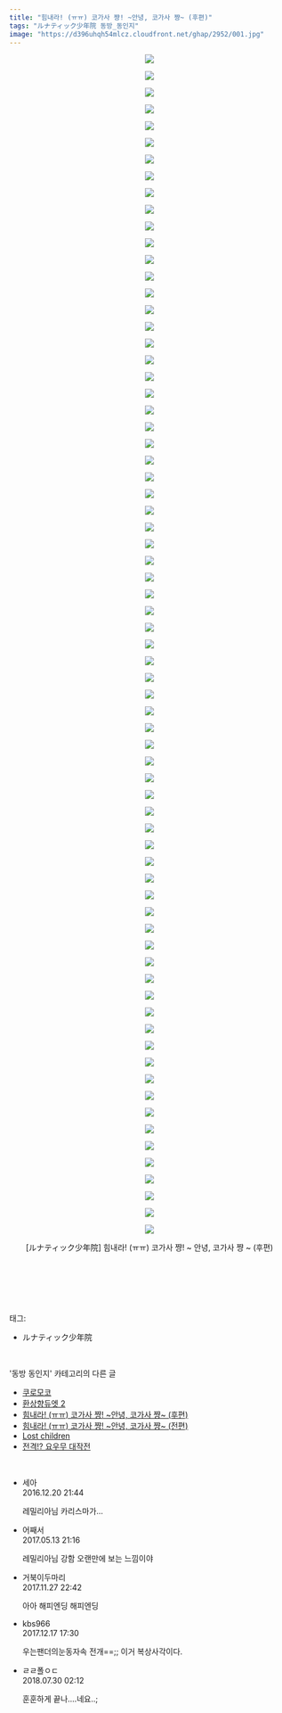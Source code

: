 ```yaml
---
title: "힘내라! (ㅠㅠ) 코가사 쨩! ~안녕, 코가사 쨩~ (후편)"
tags: "ルナティック少年院 동방_동인지"
image: "https://d396uhqh54mlcz.cloudfront.net/ghap/2952/001.jpg"
---
```

<div class="article">
<p style="text-align: center; clear: none; float: none;"><img src="{{ site.imgserver7 }}/ghap/2952/001.jpg"/></p>
<p style="text-align: center; clear: none; float: none;"><img src="{{ site.imgserver7 }}/ghap/2952/002.jpg"/></p>
<p style="text-align: center; clear: none; float: none;"><img src="{{ site.imgserver7 }}/ghap/2952/003.jpg"/></p>
<p style="text-align: center; clear: none; float: none;"><img src="{{ site.imgserver7 }}/ghap/2952/004.jpg"/></p>
<p style="text-align: center; clear: none; float: none;"><img src="{{ site.imgserver7 }}/ghap/2952/005.jpg"/></p>
<p style="text-align: center; clear: none; float: none;"><img src="{{ site.imgserver7 }}/ghap/2952/006.jpg"/></p>
<p style="text-align: center; clear: none; float: none;"><img src="{{ site.imgserver7 }}/ghap/2952/007.jpg"/></p>
<p style="text-align: center; clear: none; float: none;"><img src="{{ site.imgserver7 }}/ghap/2952/008.jpg"/></p>
<p style="text-align: center; clear: none; float: none;"><img src="{{ site.imgserver7 }}/ghap/2952/009.jpg"/></p>
<p style="text-align: center; clear: none; float: none;"><img src="{{ site.imgserver7 }}/ghap/2952/010.jpg"/></p>
<p style="text-align: center; clear: none; float: none;"><img src="{{ site.imgserver7 }}/ghap/2952/011.jpg"/></p>
<p style="text-align: center; clear: none; float: none;"><img src="{{ site.imgserver7 }}/ghap/2952/012.jpg"/></p>
<p style="text-align: center; clear: none; float: none;"><img src="{{ site.imgserver7 }}/ghap/2952/013.jpg"/></p>
<p style="text-align: center; clear: none; float: none;"><img src="{{ site.imgserver7 }}/ghap/2952/014.jpg"/></p>
<p style="text-align: center; clear: none; float: none;"><img src="{{ site.imgserver7 }}/ghap/2952/015.jpg"/></p>
<p style="text-align: center; clear: none; float: none;"><img src="{{ site.imgserver7 }}/ghap/2952/016.jpg"/></p>
<p style="text-align: center; clear: none; float: none;"><img src="{{ site.imgserver7 }}/ghap/2952/017.jpg"/></p>
<p style="text-align: center; clear: none; float: none;"><img src="{{ site.imgserver7 }}/ghap/2952/018.jpg"/></p>
<p style="text-align: center; clear: none; float: none;"><img src="{{ site.imgserver7 }}/ghap/2952/019.jpg"/></p>
<p style="text-align: center; clear: none; float: none;"><img src="{{ site.imgserver7 }}/ghap/2952/020.jpg"/></p>
<p style="text-align: center; clear: none; float: none;"><img src="{{ site.imgserver7 }}/ghap/2952/021.jpg"/></p>
<p style="text-align: center; clear: none; float: none;"><img src="{{ site.imgserver7 }}/ghap/2952/022.jpg"/></p>
<p style="text-align: center; clear: none; float: none;"><img src="{{ site.imgserver7 }}/ghap/2952/023.jpg"/></p>
<p style="text-align: center; clear: none; float: none;"><img src="{{ site.imgserver7 }}/ghap/2952/024.jpg"/></p>
<p style="text-align: center; clear: none; float: none;"><img src="{{ site.imgserver7 }}/ghap/2952/025.jpg"/></p>
<p style="text-align: center; clear: none; float: none;"><img src="{{ site.imgserver7 }}/ghap/2952/026.jpg"/></p>
<p style="text-align: center; clear: none; float: none;"><img src="{{ site.imgserver7 }}/ghap/2952/027.jpg"/></p>
<p style="text-align: center; clear: none; float: none;"><img src="{{ site.imgserver7 }}/ghap/2952/028.jpg"/></p>
<p style="text-align: center; clear: none; float: none;"><img src="{{ site.imgserver7 }}/ghap/2952/029.jpg"/></p>
<p style="text-align: center; clear: none; float: none;"><img src="{{ site.imgserver7 }}/ghap/2952/030.jpg"/></p>
<p style="text-align: center; clear: none; float: none;"><img src="{{ site.imgserver7 }}/ghap/2952/031.jpg"/></p>
<p style="text-align: center; clear: none; float: none;"><img src="{{ site.imgserver7 }}/ghap/2952/032.jpg"/></p>
<p style="text-align: center; clear: none; float: none;"><img src="{{ site.imgserver7 }}/ghap/2952/033.jpg"/></p>
<p style="text-align: center; clear: none; float: none;"><img src="{{ site.imgserver7 }}/ghap/2952/034.jpg"/></p>
<p style="text-align: center; clear: none; float: none;"><img src="{{ site.imgserver7 }}/ghap/2952/035.jpg"/></p>
<p style="text-align: center; clear: none; float: none;"><img src="{{ site.imgserver7 }}/ghap/2952/036.jpg"/></p>
<p style="text-align: center; clear: none; float: none;"><img src="{{ site.imgserver7 }}/ghap/2952/037.jpg"/></p>
<p style="text-align: center; clear: none; float: none;"><img src="{{ site.imgserver7 }}/ghap/2952/038.jpg"/></p>
<p style="text-align: center; clear: none; float: none;"><img src="{{ site.imgserver7 }}/ghap/2952/039.jpg"/></p>
<p style="text-align: center; clear: none; float: none;"><img src="{{ site.imgserver7 }}/ghap/2952/040.jpg"/></p>
<p style="text-align: center; clear: none; float: none;"><img src="{{ site.imgserver7 }}/ghap/2952/041.jpg"/></p>
<p style="text-align: center; clear: none; float: none;"><img src="{{ site.imgserver7 }}/ghap/2952/042.jpg"/></p>
<p style="text-align: center; clear: none; float: none;"><img src="{{ site.imgserver7 }}/ghap/2952/043.jpg"/></p>
<p style="text-align: center; clear: none; float: none;"><img src="{{ site.imgserver7 }}/ghap/2952/044.jpg"/></p>
<p style="text-align: center; clear: none; float: none;"><img src="{{ site.imgserver7 }}/ghap/2952/045.jpg"/></p>
<p style="text-align: center; clear: none; float: none;"><img src="{{ site.imgserver7 }}/ghap/2952/046.jpg"/></p>
<p style="text-align: center; clear: none; float: none;"><img src="{{ site.imgserver7 }}/ghap/2952/047.jpg"/></p>
<p style="text-align: center; clear: none; float: none;"><img src="{{ site.imgserver7 }}/ghap/2952/048.jpg"/></p>
<p style="text-align: center; clear: none; float: none;"><img src="{{ site.imgserver7 }}/ghap/2952/049.jpg"/></p>
<p style="text-align: center; clear: none; float: none;"><img src="{{ site.imgserver7 }}/ghap/2952/050.jpg"/></p>
<p style="text-align: center; clear: none; float: none;"><img src="{{ site.imgserver7 }}/ghap/2952/051.jpg"/></p>
<p style="text-align: center; clear: none; float: none;"><img src="{{ site.imgserver7 }}/ghap/2952/052.jpg"/></p>
<p style="text-align: center; clear: none; float: none;"><img src="{{ site.imgserver7 }}/ghap/2952/053.jpg"/></p>
<p style="text-align: center; clear: none; float: none;"><img src="{{ site.imgserver7 }}/ghap/2952/054.jpg"/></p>
<p style="text-align: center; clear: none; float: none;"><img src="{{ site.imgserver7 }}/ghap/2952/055.jpg"/></p>
<p style="text-align: center; clear: none; float: none;"><img src="{{ site.imgserver7 }}/ghap/2952/056.jpg"/></p>
<p style="text-align: center; clear: none; float: none;"><img src="{{ site.imgserver7 }}/ghap/2952/057.jpg"/></p>
<p style="text-align: center; clear: none; float: none;"><img src="{{ site.imgserver7 }}/ghap/2952/058.jpg"/></p>
<p style="text-align: center; clear: none; float: none;"><img src="{{ site.imgserver7 }}/ghap/2952/059.jpg"/></p>
<p style="text-align: center; clear: none; float: none;"><img src="{{ site.imgserver7 }}/ghap/2952/060.jpg"/></p>
<p style="text-align: center; clear: none; float: none;"><img src="{{ site.imgserver7 }}/ghap/2952/061.jpg"/></p>
<p style="text-align: center; clear: none; float: none;"><img src="{{ site.imgserver7 }}/ghap/2952/062.jpg"/></p>
<p style="text-align: center; clear: none; float: none;"><img src="{{ site.imgserver7 }}/ghap/2952/063.jpg"/></p>
<p style="text-align: center; clear: none; float: none;"><img src="{{ site.imgserver7 }}/ghap/2952/064.jpg"/></p>
<p style="text-align: center; clear: none; float: none;"><img src="{{ site.imgserver7 }}/ghap/2952/065.jpg"/></p>
<p style="text-align: center; clear: none; float: none;"><img src="{{ site.imgserver7 }}/ghap/2952/066.jpg"/></p>
<p style="text-align: center; clear: none; float: none;"><img src="{{ site.imgserver7 }}/ghap/2952/067.jpg"/></p>
<p style="text-align: center; clear: none; float: none;"><img src="{{ site.imgserver7 }}/ghap/2952/068.jpg"/></p>
<p style="text-align: center; clear: none; float: none;"><img src="{{ site.imgserver7 }}/ghap/2952/069.jpg"/></p>
<p style="text-align: center; clear: none; float: none;"><img src="{{ site.imgserver7 }}/ghap/2952/070.jpg"/></p>
<p style="text-align: center; clear: none; float: none;"><img src="{{ site.imgserver7 }}/ghap/2952/071.jpg"/></p>
<p style="text-align: center; clear: none; float: none;">[ルナティック少年院] 힘내라! (ㅠㅠ) 코가사 쨩! ~ 안녕, 코가사 쨩 ~ (후편)</p>
<p style="text-align: center; clear: none; float: none;"><br/></p>
<p><br/></p>
</div><br/>
<div class="tagTrail">
<p>태그: </p>
<ul>
<li>ルナティック少年院</li>
</ul>
</div><br/>
<div class="another">
<p>'동방 동인지' 카테고리의 다른 글</p>
<ul>
<li><a href="/ghap_2956">쿠로모코</a></li>
<li><a href="/ghap_2954">환상향듀엣 2</a></li>
<li><a href="/ghap_2952">힘내라! (ㅠㅠ) 코가사 쨩! ~안녕, 코가사 쨩~ (후편)</a></li>
<li><a href="/ghap_2951">힘내라! (ㅠㅠ) 코가사 쨩! ~안녕, 코가사 쨩~ (전편)</a></li>
<li><a href="/ghap_2947">Lost children</a></li>
<li><a href="/ghap_2945">전격!? 요우무 대작전</a></li>
</ul>
</div><br/>
<div class="cb_module cb_fluid">
<div class="cb_wrt cb_profile">
<div class="comment">
<ul>
<li class="cb_thumb_off" id="comment14874313">
<div class="cb_comment_area">
<div class="cb_info_area">
<div class="cb_section">
<span class="cb_nick_name">세아</span>
</div>
<div class="cb_section">
<span class="cb_date">2016.12.20 21:44 </span>
</div>
</div>
<div class="cb_dsc_comment">
<p class="cb_dsc">
											레밀리아님 카리스마가...
										</p>
</div>
</div></li>
<li class="cb_thumb_off" id="comment14988208">
<div class="cb_comment_area">
<div class="cb_info_area">
<div class="cb_section">
<span class="cb_nick_name">어째서</span>
</div>
<div class="cb_section">
<span class="cb_date">2017.05.13 21:16 </span>
</div>
</div>
<div class="cb_dsc_comment">
<p class="cb_dsc">
											레밀리아님 강함 오랜만에 보는 느낌이야
										</p>
</div>
</div></li>
<li class="cb_thumb_off" id="comment15138761">
<div class="cb_comment_area">
<div class="cb_info_area">
<div class="cb_section">
<span class="cb_nick_name">거북이두마리</span>
</div>
<div class="cb_section">
<span class="cb_date">2017.11.27 22:42 </span>
</div>
</div>
<div class="cb_dsc_comment">
<p class="cb_dsc">
											아아 해피엔딩 해피엔딩
										</p>
</div>
</div></li>
<li class="cb_thumb_off" id="comment15154016">
<div class="cb_comment_area">
<div class="cb_info_area">
<div class="cb_section">
<span class="cb_nick_name">kbs966</span>
</div>
<div class="cb_section">
<span class="cb_date">2017.12.17 17:30 </span>
</div>
</div>
<div class="cb_dsc_comment">
<p class="cb_dsc">
											우는팬더의눈동자속 전개==;; 이거 복상사각이다.
										</p>
</div>
</div></li>
<li class="cb_thumb_off" id="comment15296629">
<div class="cb_comment_area">
<div class="cb_info_area">
<div class="cb_section">
<span class="cb_nick_name">ㄹㄹ폴ㅇㄷ</span>
</div>
<div class="cb_section">
<span class="cb_date">2018.07.30 02:12 </span>
</div>
</div>
<div class="cb_dsc_comment">
<p class="cb_dsc">
											훈훈하게 끝나....네요..;
										</p>
</div>
</div></li>
</ul>
</div>
</div><!-- commentList close -->
</div><br/>
